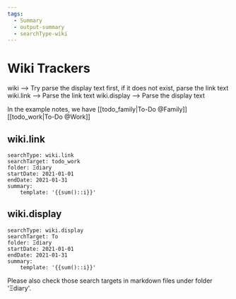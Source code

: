 ```yaml
---
tags:
  - Summary
  - output-summary
  - searchType-wiki
---
```

# Wiki Trackers

wiki --> Try parse the display text first, if it does not exist, parse the link text
wiki.link --> Parse the link text
wiki.display --> Parse the display text

In the example notes, we have
[[todo_family|To-Do @Family]]
[[todo_work|To-Do @Work]]

## wiki.link

```tracker
searchType: wiki.link
searchTarget: todo_work
folder: Ξdiary
startDate: 2021-01-01
endDate: 2021-01-31
summary:
    template: '{{sum()::i}}'
```

## wiki.display

```tracker
searchType: wiki.display
searchTarget: To
folder: Ξdiary
startDate: 2021-01-01
endDate: 2021-01-31
summary:
    template: '{{sum()::i}}'
```

Please also check those search targets in markdown files under folder 'Ξdiary'.
